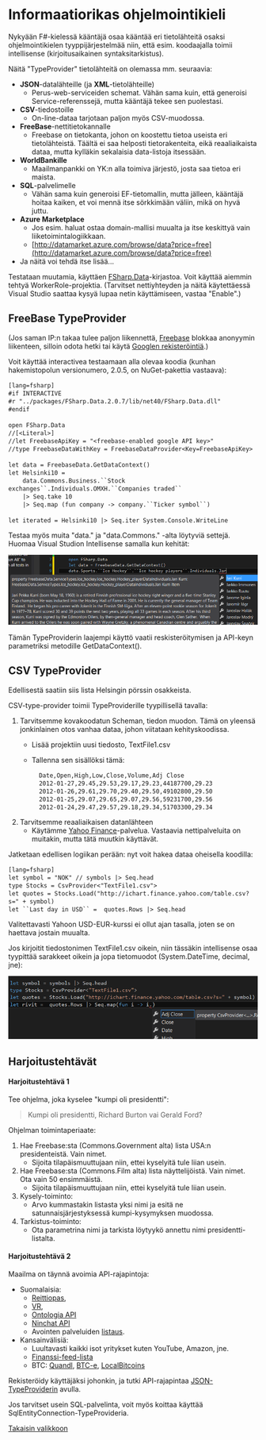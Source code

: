
# Informaatiorikas ohjelmointikieli #

Nykyään F#-kielessä kääntäjä osaa kääntää eri tietolähteitä osaksi ohjelmointikielen tyyppijärjestelmää niin, että esim. koodaajalla toimii intellisense (kirjoitusaikainen syntaksitarkistus). 

Näitä "TypeProvider" tietolähteitä on olemassa mm. seuraavia:

- **JSON**-datalähteille (ja **XML**-tietolähteille)
	- Perus-web-serviceiden schemat. Vähän sama kuin, että generoisi Service-referenssejä, mutta kääntäjä tekee sen puolestasi.
- **CSV**-tiedostoille
	- On-line-dataa tarjotaan paljon myös CSV-muodossa. 
- **FreeBase**-nettitietokannalle
	- Freebase on tietokanta, johon on koostettu tietoa useista eri tietolähteistä. Täältä ei saa helposti tietorakenteita, eikä reaaliaikaista dataa, mutta kylläkin sekalaisia data-listoja itsessään.
- **WorldBankille**
	- Maailmanpankki on YK:n alla toimiva järjestö, josta saa tietoa eri maista. 
- **SQL**-palvelimelle
	- Vähän sama kuin generoisi EF-tietomallin, mutta jälleen, kääntäjä hoitaa kaiken, et voi mennä itse sörkkimään väliin, mikä on hyvä juttu.
- **Azure Marketplace**
	- Jos esim. haluat ostaa domain-mallisi muualta ja itse keskittyä vain liiketoimintalogiikkaan.
	- [http://datamarket.azure.com/browse/data?price=free](http://datamarket.azure.com/browse/data?price=free)
- Ja näitä voi tehdä itse lisää...

Testataan muutamia, käyttäen [FSharp.Data](http://fsharp.github.io/FSharp.Data/)-kirjastoa. Voit käyttää aiemmin tehtyä WorkerRole-projektia. (Tarvitset nettiyhteyden ja näitä käytettäessä Visual Studio saattaa kysyä lupaa netin käyttämiseen, vastaa "Enable".)

## FreeBase TypeProvider ##

(Jos saman IP:n takaa tulee paljon liikennettä, [Freebase](http://www.freebase.com/) blokkaa anonyymin liikenteen, silloin odota hetki tai käytä [Googlen rekisteröintiä](https://console.developers.google.com/).)

Voit käyttää interactivea testaamaan alla olevaa koodia (kunhan hakemistopolun versionumero, 2.0.5, on NuGet-pakettia vastaava):

	[lang=fsharp]
    #if INTERACTIVE
    #r "../packages/FSharp.Data.2.0.7/lib/net40/FSharp.Data.dll"
    #endif

    open FSharp.Data
    //[<Literal>]
    //let FreebaseApiKey = "<freebase-enabled google API key>"
    //type FreebaseDataWithKey = FreebaseDataProvider<Key=FreebaseApiKey>

    let data = FreebaseData.GetDataContext()
    let Helsinki10 = 
        data.Commons.Business.``Stock exchanges``.Individuals.OMXH.``Companies traded``
        |> Seq.take 10
        |> Seq.map (fun company -> company.``Ticker symbol``)

    let iterated = Helsinki10 |> Seq.iter System.Console.WriteLine

Testaa myös muita "data." ja "data.Commons." -alta löytyviä settejä. Huomaa Visual Studion Intellisense samalla kun kehität:

![](1-Freebase.png)

Tämän TypeProviderin laajempi käyttö vaatii reskisteröitymisen ja API-keyn parametriksi metodille GetDataContext().

## CSV TypeProvider ##


Edellisestä saatiin siis lista Helsingin pörssin osakkeista.

CSV-type-provider toimii TypeProviderille tyypillisellä tavalla:


1. Tarvitsemme kovakoodatun Scheman, tiedon muodon. Tämä on yleensä jonkinlainen otos vanhaa dataa, johon viitataan kehityskoodissa.
	- Lisää projektiin uusi tiedosto, TextFile1.csv
	- Tallenna sen sisällöksi tämä:

		    Date,Open,High,Low,Close,Volume,Adj Close
		    2012-01-27,29.45,29.53,29.17,29.23,44187700,29.23
		    2012-01-26,29.61,29.70,29.40,29.50,49102800,29.50
		    2012-01-25,29.07,29.65,29.07,29.56,59231700,29.56
		    2012-01-24,29.47,29.57,29.18,29.34,51703300,29.34
    

2. Tarvitsemme reaaliaikaisen datanlähteen
	- Käytämme [Yahoo Finance](http://ichart.finance.yahoo.com/)-palvelua. Vastaavia nettipalveluita on muitakin, mutta tätä muutkin käyttävät.

Jatketaan edellisen logiikan perään: nyt voit hakea dataa oheisella koodilla:

	[lang=fsharp]
    let symbol = "NOK" // symbols |> Seq.head
    type Stocks = CsvProvider<"TextFile1.csv">
    let quotes = Stocks.Load("http://ichart.finance.yahoo.com/table.csv?s=" + symbol)
    let ``Last day in USD`` =  quotes.Rows |> Seq.head


Valitettavasti Yahoon USD-EUR-kurssi ei ollut ajan tasalla, joten se on haettava jostain muualta.

Jos kirjoitit tiedostonimen TextFile1.csv oikein, niin tässäkin intellisense osaa tyypittää sarakkeet oikein ja jopa tietomuodot (System.DateTime, decimal, jne):

![](2-Csv.png)

## Harjoitustehtävät ##

#### Harjoitustehtävä 1 ####

Tee ohjelma, joka kyselee "kumpi oli presidentti":
> Kumpi oli presidentti, Richard Burton vai Gerald Ford?

Ohjelman toimintaperiaate:

1. Hae Freebase:sta (Commons.Government alta) lista USA:n presidenteistä. Vain nimet.
	- Sijoita tilapäismuuttujaan niin, ettei kyselyitä tule liian usein.
2. Hae Freebase:sta (Commons.Film alta) lista näyttelijöistä. Vain nimet. Ota vain 50 ensimmäistä.
	- Sijoita tilapäismuuttujaan niin, ettei kyselyitä tule liian usein.
3. Kysely-toiminto:
	- Arvo kummastakin listasta yksi nimi ja esitä ne satunnaisjärjestyksessä kumpi-kysymyksen muodossa.
4. Tarkistus-toiminto:
	- Ota parametrina nimi ja tarkista löytyykö annettu nimi presidentti-listalta.


#### Harjoitustehtävä 2 ####
Maailma on täynnä avoimia API-rajapintoja:
 
- Suomalaisia:
	- [Reittiopas](http://developer.reittiopas.fi/pages/en/http-get-interface-version-2.php), 
	- [VR](http://www.vr.fi/fi/index/palvelut/avoin_data/Junatkartalla-rajapinta.html),
	- [Ontologia API](http://onki.fi/api/v2/http/#reposearch) 
	- [Ninchat API](https://github.com/ninchat/ninchat-api/blob/v1/api.md)
	- Avointen palveluiden [listaus](http://www.suomi.fi/suomifi/tyohuone/yhteiset_palvelut/avoin_data/).
- Kansainvälisiä:
	- Luultavasti kaikki isot yritykset kuten YouTube, Amazon, jne.
	- [Finanssi-feed-lista](http://en.wikipedia.org/wiki/List_of_financial_data_feeds)
	- BTC: [Quandl](http://www.quandl.com/api/v1/datasets/BITCOIN/MTGOXUSD.csv?&trim_start=2010-07-17&trim_end=2013-07-08&sort_order=desc), [BTC-e](https://btc-e.com/api/2/btc_usd/trades), [LocalBitcoins](https://localbitcoins.com/api-docs/)

Rekisteröidy käyttäjäksi johonkin, ja tutki API-rajapintaa [JSON-TypeProviderin](http://fsharp.github.io/FSharp.Data/library/JsonProvider.html) avulla.

Jos tarvitset usein SQL-palvelinta, voit myös koittaa käyttää SqlEntityConnection-TypeProvideria.


[Takaisin valikkoon](../Readme.html)